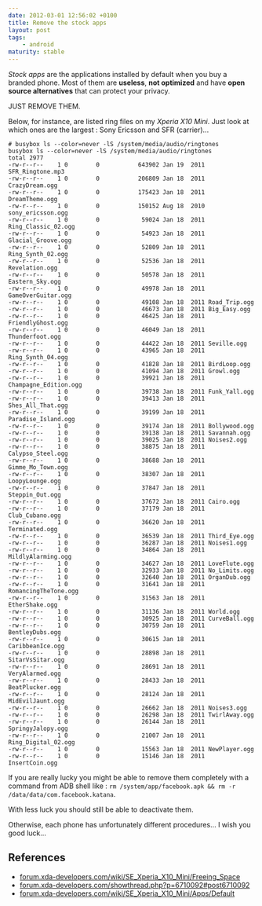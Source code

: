 ```yaml
---
date: 2012-03-01 12:56:02 +0100
title: Remove the stock apps
layout: post
tags:
    - android
maturity: stable
---
```


*Stock apps* are the applications installed by default when you buy a branded phone.
Most of them are **useless**, **not optimized** and have **open source alternatives** that can protect your privacy.

JUST REMOVE THEM.

Below, for instance, are listed ring files on my *Xperia X10 Mini*.
Just look at which ones are the largest : Sony Ericsson and SFR (carrier)...

    # busybox ls --color=never -lS /system/media/audio/ringtones
    busybox ls --color=never -lS /system/media/audio/ringtones
    total 2977
    -rw-r--r--    1 0        0           643902 Jan 19  2011 SFR_Ringtone.mp3
    -rw-r--r--    1 0        0           206809 Jan 18  2011 CrazyDream.ogg
    -rw-r--r--    1 0        0           175423 Jan 18  2011 DreamTheme.ogg
    -rw-r--r--    1 0        0           150152 Aug 18  2010 sony_ericsson.ogg
    -rw-r--r--    1 0        0            59024 Jan 18  2011 Ring_Classic_02.ogg
    -rw-r--r--    1 0        0            54923 Jan 18  2011 Glacial_Groove.ogg
    -rw-r--r--    1 0        0            52809 Jan 18  2011 Ring_Synth_02.ogg
    -rw-r--r--    1 0        0            52536 Jan 18  2011 Revelation.ogg
    -rw-r--r--    1 0        0            50578 Jan 18  2011 Eastern_Sky.ogg
    -rw-r--r--    1 0        0            49978 Jan 18  2011 GameOverGuitar.ogg
    -rw-r--r--    1 0        0            49108 Jan 18  2011 Road_Trip.ogg
    -rw-r--r--    1 0        0            46673 Jan 18  2011 Big_Easy.ogg
    -rw-r--r--    1 0        0            46425 Jan 18  2011 FriendlyGhost.ogg
    -rw-r--r--    1 0        0            46049 Jan 18  2011 Thunderfoot.ogg
    -rw-r--r--    1 0        0            44422 Jan 18  2011 Seville.ogg
    -rw-r--r--    1 0        0            43965 Jan 18  2011 Ring_Synth_04.ogg
    -rw-r--r--    1 0        0            41828 Jan 18  2011 BirdLoop.ogg
    -rw-r--r--    1 0        0            41094 Jan 18  2011 Growl.ogg
    -rw-r--r--    1 0        0            39921 Jan 18  2011 Champagne_Edition.ogg
    -rw-r--r--    1 0        0            39738 Jan 18  2011 Funk_Yall.ogg
    -rw-r--r--    1 0        0            39413 Jan 18  2011 Shes_All_That.ogg
    -rw-r--r--    1 0        0            39199 Jan 18  2011 Paradise_Island.ogg
    -rw-r--r--    1 0        0            39174 Jan 18  2011 Bollywood.ogg
    -rw-r--r--    1 0        0            39138 Jan 18  2011 Savannah.ogg
    -rw-r--r--    1 0        0            39025 Jan 18  2011 Noises2.ogg
    -rw-r--r--    1 0        0            38875 Jan 18  2011 Calypso_Steel.ogg
    -rw-r--r--    1 0        0            38688 Jan 18  2011 Gimme_Mo_Town.ogg
    -rw-r--r--    1 0        0            38307 Jan 18  2011 LoopyLounge.ogg
    -rw-r--r--    1 0        0            37847 Jan 18  2011 Steppin_Out.ogg
    -rw-r--r--    1 0        0            37672 Jan 18  2011 Cairo.ogg
    -rw-r--r--    1 0        0            37179 Jan 18  2011 Club_Cubano.ogg
    -rw-r--r--    1 0        0            36620 Jan 18  2011 Terminated.ogg
    -rw-r--r--    1 0        0            36539 Jan 18  2011 Third_Eye.ogg
    -rw-r--r--    1 0        0            36287 Jan 18  2011 Noises1.ogg
    -rw-r--r--    1 0        0            34864 Jan 18  2011 MildlyAlarming.ogg
    -rw-r--r--    1 0        0            34627 Jan 18  2011 LoveFlute.ogg
    -rw-r--r--    1 0        0            32933 Jan 18  2011 No_Limits.ogg
    -rw-r--r--    1 0        0            32640 Jan 18  2011 OrganDub.ogg
    -rw-r--r--    1 0        0            31641 Jan 18  2011 RomancingTheTone.ogg
    -rw-r--r--    1 0        0            31563 Jan 18  2011 EtherShake.ogg
    -rw-r--r--    1 0        0            31136 Jan 18  2011 World.ogg
    -rw-r--r--    1 0        0            30925 Jan 18  2011 CurveBall.ogg
    -rw-r--r--    1 0        0            30759 Jan 18  2011 BentleyDubs.ogg
    -rw-r--r--    1 0        0            30615 Jan 18  2011 CaribbeanIce.ogg
    -rw-r--r--    1 0        0            28898 Jan 18  2011 SitarVsSitar.ogg
    -rw-r--r--    1 0        0            28691 Jan 18  2011 VeryAlarmed.ogg
    -rw-r--r--    1 0        0            28433 Jan 18  2011 BeatPlucker.ogg
    -rw-r--r--    1 0        0            28124 Jan 18  2011 MidEvilJaunt.ogg
    -rw-r--r--    1 0        0            26662 Jan 18  2011 Noises3.ogg
    -rw-r--r--    1 0        0            26298 Jan 18  2011 TwirlAway.ogg
    -rw-r--r--    1 0        0            26144 Jan 18  2011 SpringyJalopy.ogg
    -rw-r--r--    1 0        0            21007 Jan 18  2011 Ring_Digital_02.ogg
    -rw-r--r--    1 0        0            15563 Jan 18  2011 NewPlayer.ogg
    -rw-r--r--    1 0        0            15146 Jan 18  2011 InsertCoin.ogg

If you are really lucky you might be able to remove them completely with a command from ADB shell like : `rm /system/app/facebook.apk && rm -r /data/data/com.facebook.katana`.

With less luck you should still be able to deactivate them.

Otherwise, each phone has unfortunately different procedures... I wish you good luck...

## References

- [forum.xda-developers.com/wiki/SE_Xperia_X10_Mini/Freeing_Space](http://forum.xda-developers.com/wiki/SE_Xperia_X10_Mini/Freeing_Space)
- [forum.xda-developers.com/showthread.php?p=6710092#post6710092](http://forum.xda-developers.com/showthread.php?p=6710092#post6710092)
- [forum.xda-developers.com/wiki/SE_Xperia_X10_Mini/Apps/Default](http://forum.xda-developers.com/wiki/SE_Xperia_X10_Mini/Apps/Default)
